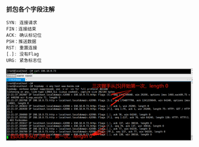 ### 抓包各个字段注解

```javascript
SYN: 连接请求
FIN：连接结束
ACK: 确认标记位
PSH：推送数据
RST: 重置连接
[.]: 没有Flag
URG: 紧急标志位
```

![](./image/1.png)
